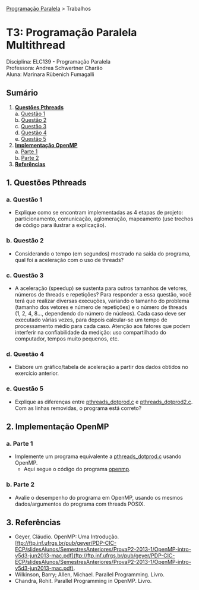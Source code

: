 [Programação Paralela](https://github.com/AndreaInfUFSM/elc139-2018a) > Trabalhos

# T3: Programação Paralela Multithread

Disciplina: ELC139 - Programação Paralela  
Professora: Andrea Schwertner Charão  
Aluna: Marinara Rübenich Fumagalli

## Sumário
1. [**Questões Pthreads**](#1-questões-pthreads)   
    a. [Questão 1](#a-questão-1)  
    b. [Questão 2](#b-questão-2)  
    c. [Questão 3](#c-questão-3)  
    d. [Questão 4](#d-questão-4)  
    e. [Questão 5](#e-questão-5)  
2. [**Implementação OpenMP**](#2-implementação-openmp)  
    a. [Parte 1](#a-parte-1)  
    b. [Parte 2](#b-parte-2)  
3. [**Referências**](#3-referências)  

## 1. Questões Pthreads

### a. Questão 1

* Explique como se encontram implementadas as 4 etapas de projeto: particionamento, comunicação, aglomeração, mapeamento (use trechos de código para ilustrar a explicação).

### b. Questão 2

* Considerando o tempo (em segundos) mostrado na saída do programa, qual foi a aceleração com o uso de threads?

### c. Questão 3
* A aceleração (speedup) se sustenta para outros tamanhos de vetores, números de threads e repetições? Para responder a essa questão, você terá que realizar diversas execuções, variando o tamanho do problema (tamanho dos vetores e número de repetições) e o número de threads (1, 2, 4, 8..., dependendo do número de núcleos). Cada caso deve ser executado várias vezes, para depois calcular-se um tempo de processamento médio para cada caso. Atenção aos fatores que podem interferir na confiabilidade da medição: uso compartilhado do computador, tempos muito pequenos, etc.

### d. Questão 4

* Elabore um gráfico/tabela de aceleração a partir dos dados obtidos no exercício anterior.

### e. Questão 5

* Explique as diferenças entre [pthreads_dotprod.c](pthreads_dotprod/pthreads_dotprod.c) e [pthreads_dotprod2.c](pthreads_dotprod/pthreads_dotprod2.c). Com as linhas removidas, o programa está correto? 

## 2. Implementação OpenMP

### a. Parte 1

* Implemente um programa equivalente a [pthreads_dotprod.c](pthreads_dotprod/pthreads_dotprod.c) usando OpenMP.  
    * Aqui segue o código do programa [openmp](openmp/omp_dotprod.c).

### b. Parte 2

* Avalie o desempenho do programa em OpenMP, usando os mesmos dados/argumentos do programa com threads POSIX. 

## 3. Referências
- Geyer, Cláudio. OpenMP: Uma Introdução. [ftp://ftp.inf.ufrgs.br/pub/geyer/PDP-CIC-ECP/slidesAlunos/SemestresAnteriores/ProvaP2-2013-1/OpenMP-intro-v5d3-jun2013-mac.pdf](ftp://ftp.inf.ufrgs.br/pub/geyer/PDP-CIC-ECP/slidesAlunos/SemestresAnteriores/ProvaP2-2013-1/OpenMP-intro-v5d3-jun2013-mac.pdf).
- Wilkinson, Barry; Allen, Michael. Parallel Programming. Livro.
- Chandra, Rohit. Parallel Programming in OpenMP. Livro.

